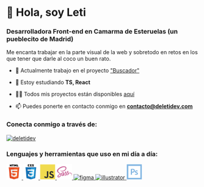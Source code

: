 <h1 >👋 Hola, soy Leti</h1>
<h3 >Desarrolladora Front-end en Camarma de Esteruelas (un pueblecito de Madrid)</h3>
<p > Me encanta trabajar en la parte visual de la web y sobretodo en retos en los que tener que darle al coco un buen rato.</p>

- 🔭 Actualmente trabajo en el proyecto ["Buscador"](https://github.com/deletidev/Buscador)

- 🌱 Estoy estudiando **TS, React**

- 👨‍💻 Todos mis proyectos están disponibles [aquí](https://deletidev.com/proyectos.html)

- 📫 Puedes ponerte en contacto conmigo en **contacto@deletidev.com**

<h3 align="left">Conecta conmigo a través de:</h3>
<p align="left">
<a href="https://linkedin.com/in/deletidev" target="blank"><img align="center" src="https://raw.githubusercontent.com/rahuldkjain/github-profile-readme-generator/master/src/images/icons/Social/linked-in-alt.svg" alt="deletidev" height="30" width="40" /></a>
</p>

<h3 align="left">Lenguajes y herramientas que uso en mi día a día:</h3>
<p align="left"> <a href="https://www.w3.org/html/" target="_blank" rel="noreferrer"> <img src="https://raw.githubusercontent.com/devicons/devicon/master/icons/html5/html5-original-wordmark.svg" alt="html5" width="40" height="40"/></a><a href="https://www.w3schools.com/css/" target="_blank" rel="noreferrer"> <img src="https://raw.githubusercontent.com/devicons/devicon/master/icons/css3/css3-original-wordmark.svg" alt="css3" width="40" height="40"/> </a> <a href="https://developer.mozilla.org/en-US/docs/Web/JavaScript" target="_blank" rel="noreferrer"> <img src="https://raw.githubusercontent.com/devicons/devicon/master/icons/javascript/javascript-original.svg" alt="javascript" width="40" height="40"/> </a> <a href="https://sass-lang.com" target="_blank" rel="noreferrer"> <img src="https://raw.githubusercontent.com/devicons/devicon/master/icons/sass/sass-original.svg" alt="sass" width="40" height="40"/> </a> <a href="https://www.figma.com/" target="_blank" rel="noreferrer"> <img src="https://www.vectorlogo.zone/logos/figma/figma-icon.svg" alt="figma" width="40" height="40"/> </a>   <a href="https://www.adobe.com/in/products/illustrator.html" target="_blank" rel="noreferrer"> <img src="https://www.vectorlogo.zone/logos/adobe_illustrator/adobe_illustrator-icon.svg" alt="illustrator" width="40" height="40"/> </a> <a href="https://www.photoshop.com/en" target="_blank" rel="noreferrer"> <img src="https://raw.githubusercontent.com/devicons/devicon/master/icons/photoshop/photoshop-line.svg" alt="photoshop" width="40" height="40"/> </a> </p>

